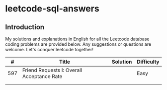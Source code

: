 # leetcode-sql-answers

## Introduction 

My solutions and explanations in English for all the Leetcode database coding problems are provided below. Any suggestions or questions are welcome. 
Let's conquer leetcode together!


| #   | Title                                      | Solution | Difficulty |
|-----|--------------------------------------------|----------|------------|
| 597 | Friend Requests I: Overall Acceptance Rate |          | Easy       |
|     |                                            |          |            |
|     |                                            |          |            |
